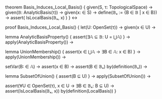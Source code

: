 theorem Basis_Induces_Local_Basis() {
  given(S, τ: TopologicalSpace) →
  given(𝔹: AnalyticBasis(τ)) →
  given(x: ∈ S) →
  define(𝔹ₓ := {B ∈ 𝔹 | x ∈ B}) →
  assert(
    IsLocalBasis(𝔹ₓ, x)
  )
} ↔

proof Basis_Induces_Local_Basis() {
  let(U: OpenSet(τ)) →
  given(x ∈ U) →
  
  lemma AnalyticBasisProperty() {
    assert(∃𝔸 ⊆ 𝔹: U = ⋃𝔸)
  } →
  apply(AnalyticBasisProperty()) →
  
  lemma UnionMembership() {
    assert(x ∈ ⋃𝔸 → ∃B ∈ 𝔸: x ∈ B)
  } →
  apply(UnionMembership()) →
  
  setVar(B: ∈ 𝔸) →
  assert(x ∈ B) →
  assert(B ∈ 𝔹ₓ) by(definition(𝔹ₓ)) →
  
  lemma SubsetOfUnion() {
    assert(B ⊆ U)
  } →
  apply(SubsetOfUnion()) →
  
  assert(∀U ∈ OpenSet(τ), x ∈ U → ∃B ∈ 𝔹ₓ: B ⊆ U) →
  assert(IsLocalBasis(𝔹ₓ, x)) by(definition(LocalBasis))
}